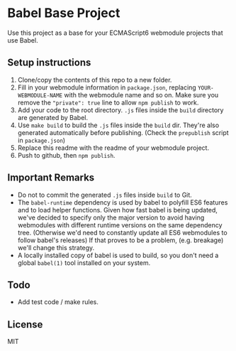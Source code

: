 # Babel Base Project

Use this project as a base for your ECMAScript6 webmodule projects
that use Babel.

## Setup instructions

1. Clone/copy the contents of this repo to a new folder.
2. Fill in your webmodule information in `package.json`, replacing
   `YOUR-WEBMODULE-NAME` with the webmodule name and so on. Make
   sure you remove the `"private": true` line to allow `npm publish`
   to work.
3. Add your code to the root directory. `.js` files inside the `build`
   directory are generated by Babel.
4. Use `make build` to build the `.js` files inside the `build` dir.
   They're also generated automatically before publishing. (Check the
   `prepublish` script in `package.json`)
5. Replace this readme with the readme of your webmodule project.
6. Push to github, then `npm publish`.

## Important Remarks

* Do not to commit the generated `.js` files inside `build` to Git.
* The `babel-runtime` dependency is used by babel to polyfill ES6
  features and to load helper functions. Given how fast babel is
  being updated, we've decided to specify only the major version
  to avoid having webmodules with different runtime versions on
  the same dependency tree. (Otherwise we'd need to constantly
  update all ES6 webmodules to follow babel's releases) If that
  proves to be a problem, (e.g. breakage) we'll change this strategy.
* A locally installed copy of babel is used to build, so you don't
  need a global `babel(1)` tool installed on your system.

## Todo

- Add test code / make rules.

## License

MIT